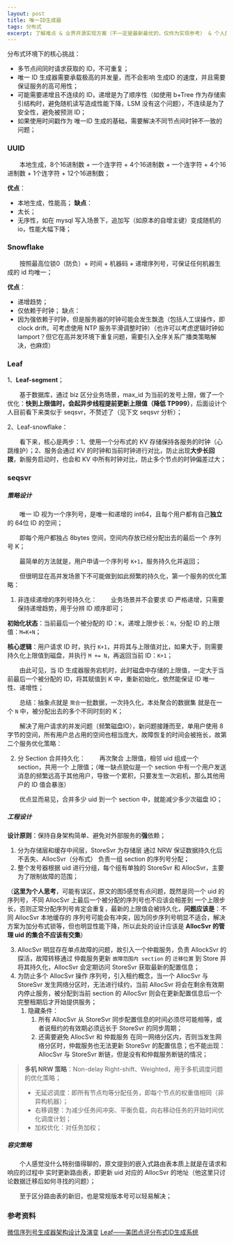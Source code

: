 ```yaml
---
layout: post
title: 唯一ID生成器
tags: 分布式
excerpt: 了解难点 & 业界开源实现方案（不一定是最新最优的，仅作为实现参考） & 个人的思考&简单记录；
---
```


分布式环境下的核心挑战：
- 多节点间同时请求获取的 ID，不可重复；
- 唯一 ID 生成器需要承载极高的并发量，而不会影响 生成ID 的速度，并且需要保证服务的高可用性；
- 可能需要递增且不连续的 ID，递增是为了顺序性（如使用 b+Tree 作为存储索引结构时，避免随机读写造成性能下降，LSM 没有这个问题），不连续是为了安全性，避免被预测 ID；
- 如果使用时间戳作为 唯一ID 生成的基础，需要解决不同节点间时钟不一致的问题；

### UUID
&emsp;&emsp;本地生成，8个16进制数 + 一个连字符 + 4个16进制数 + 一个连字符 + 4个16进制数 + 1个连字符 + 12个16进制数；

**优点**：
- 本地生成，性能高；
**缺点**：
- 太长；
- 无序性，如在 mysql 写入场景下，追加写（如原本的自增主键）变成随机的 io，性能大幅下降；

### Snowflake
&emsp;&emsp;按照最高位锁0（防负）+ 时间 + 机器码 + 递增序列号，可保证任何机器生成的 id 均唯一；

**优点**：
- 递增趋势；
- 仅依赖于时钟；
缺点：
- 因为强依赖于时钟，但是服务器的时钟可能会发生飘逸（包括人工误操作，即 clock drift，可考虑使用 NTP 服务平滑调整时钟）（也许可以考虑逻辑时钟如 lamport？但它在高并发环境下重复问题，需要引入全序关系广播类策略解决，也麻烦）

### Leaf
1、**Leaf-segment**；

&emsp;&emsp;基于数据库，通过 biz 区分业务场景，max_id 为当前的发号上限，做了一个优化：**快到上限值时，会起异步线程提前更新上限值（降低 TP999）**，后面设计个人目前看下来类似于 seqsvr，不赘述了（见下文 seqsvr 分析）；

2、Leaf-snowflake：

&emsp;&emsp;看下来，核心是两步：1、使用一个分布式的 KV 存储保持各服务的时钟（心跳维护）；2、服务会通过 KV 的时钟和当前时钟进行对比，防止出现**大步长回拨**，新服务启动时，也会和 KV 中所有时钟对比，防止多个节点的时钟偏差过大；

### seqsvr

##### 策略设计
&emsp;&emsp;唯一 ID 视为一个序列号，是唯一和递增的 int64，且每个用户都有自己**独立**的 64位 ID 的空间；

&emsp;&emsp;即每个用户都独占 8bytes 空间，空间内存放已经分配出去的最后一个 序列号 K；

&emsp;&emsp;最简单的方法就是，用户申请一个序列号 `K+1`，服务持久化并返回；

&emsp;&emsp;但很明显在高并发场景下不可能做到如此频繁的持久化，第一个服务的优化策略：

1. 非连续递增的序列号持久化：
&emsp;&emsp;业务场景并不会要求 ID 严格递增，只需要保持递增趋势，用于分辨 ID 顺序即可；

**初始化状态**：当前最后一个被分配的 ID：`K`，递增上限步长：`N`，分配 ID 的上限值：`M=K+N`；

**核心逻辑**：用户请求 ID 时，执行 `K+1`，并将其与上限值对比，如果大于，则需要持久化上限值到磁盘，并执行 `M += N`，再返回当前 ID：`K+1`；

&emsp;&emsp;由此可见，当 ID 生成器服务宕机时，此时磁盘中存储的上限值，一定大于当前最后一个被分配的 ID，将其赋值到 K 中，重新初始化，依然能保证 ID 唯一性、递增性；

&emsp;&emsp;总结：抽象点就是 `聚合`一批数据，一次持久化，本处聚合的数据集 就是在一个 `N` 中，被分配出去的多个不同时刻的 K；

&emsp;&emsp;解决了用户请求的并发问题（频繁磁盘IO），新问题接踵而至，单用户使用 8 字节的空间，所有用户总占用的空间也相当庞大，故障恢复的时间会被拖长，故第二个服务优化策略：

2. 分 Section 合并持久化：
&emsp;&emsp;再次聚合 上限值，相邻 uid 组成一个 section，共用一个 上限值；（唯一缺点貌似是一个 section 中有一个用户发送消息的频繁远高于其他用户，导致一个累积，只要发生一次宕机，那么其他用户的 ID 值会暴涨）

&emsp;&emsp;优点显而易见，合并多少 uid 到一个 section 中，就能减少多少次磁盘 IO；

##### 工程设计

**设计原则**：保持自身架构简单、避免对外部服务的**强**依赖；

1. 分为存储层和缓存中间层，StoreSvr 为存储层 通过 NRW 保证数据持久化后不丢失、AllocSvr（分布式） 负责一组 section 的序列号分配；
2. 整个发号器根据 uid 进行分组，每个组有单独的 StoreSvr 和 AllocSvr，主要为了限制故障的范围；

（**这里为个人思考**，可能有误区，原文的图5感觉有点问题，既然是同一个 uid 的序列号，不同 AllocSvr 上最后一个被分配的序列号也不应该会相差到 一个上限步长，否则正常分配序列号肯定会重复，最新的上限值会被持久化，**问题应该是**：不同 AllocSvr 本地缓存的 序列号可能会有冲突，因为同步序列号明显不适合，解决方案为加分布式锁等，但也明显性能下降，所以此处的设计应该是 **AllocSvr 的管理 uid 的集合不应该有交集**）

3. AllocSvr 明显存在单点故障的问题，故引入一个仲裁服务，负责 AllockSvr 的探活，故障转移通过 仲裁服务更新 `故障范围内 section` 的 `迁移位置` 到 Store 并将其持久化，AllocSvr 会定期访问 StoreSvr 获取最新的配置信息；
4. 为防止多个 AllocSvr 操作 序列号，引入租约概念，当一个 AllocSvr 与 StoreSvr 发生网络分区时，无法进行续约，当前 AllocSvr 将会在剩余有效期内停止服务，被分配到当前 section 的 AllocSvr 则会在更新配置信息后一个完整租期后才开始提供服务；
   1. 隐藏条件：
      1. 所有 AllocSvr 从 StoreSvr 同步配置信息的时间必须尽可能相等，或者说租约的有效期必须远长于 StoreSvr 的同步周期；
      2. 还需要避免 AllocSvr 和 仲裁服务 在同一网络分区内，否则当发生网络分区时，仲裁服务也无法更新 StoreSvr 的配置信息；也不能出现：AllocSvr 与 StoreSvr 断链，但是没有和仲裁服务断链的情况；

> **多机 NRW 策略**：Non-delay Right-shift、Weighted，用于多机调度问题的优化策略；
> - 无延迟调度：即所有节点均等分配任务，即每个节点的权重值相同（非异构机器）；
> - 右移调整：为减少任务间冲突、平衡负载，向右移动任务的开始时间优化调度计划；
> - 加权优化：对任务加权；

##### 容灾策略
&emsp;&emsp;个人感觉没什么特别值得聊的，原文提到的嵌入式路由表本质上就是在请求和响应的过程中 实时更新路由表，即更新 uid 对应的 AllocSvr 的地址（他这里只讨论数据迁移后如何寻找的问题）；

&emsp;&emsp;至于区分路由表的新旧，也是常规版本号可以轻易解决；


### 参考资料

[微信序列号生成器架构设计及演变](https://www.infoq.cn/article/wechat-serial-number-generator-architecture)
[Leaf——美团点评分布式ID生成系统](https://tech.meituan.com/2017/04/21/mt-leaf.html)